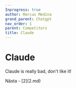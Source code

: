 ```yaml
---
Inprogress: true
author: Marcus Medina
grand_parent: Chatgpt
nav_order: 1
parent: Competitors
title: Claude
---
```

# Claude

Claude is really bad, don't like it!





<div class="bottom">
Nästa - [2](2.md)
</div>
